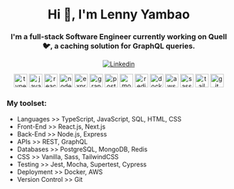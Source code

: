 <h1 align="center">Hi 👋, I'm Lenny Yambao </h1>

<h3 align="center">I'm a full-stack Software Engineer currently working on Quell 🐦, a caching solution for GraphQL queries.</h3>

<div style="margin-top: 16px;" />


<div align="center">

[![Linkedin](https://img.shields.io/badge/LinkedIn-0077B5?style=for-the-badge&logo=linkedin&logoColor=white)](https://www.linkedin.com/in/lenny-yambao/)

</div>

<p align="center">
    <img src="https://img.icons8.com/color/48/000000/typescript.png" alt="typescript" width="30" height="30"/> 
    <img src="https://img.icons8.com/color/48/000000/javascript.png" alt="javascript" width="30" height="30"/>
    <img src="https://img.icons8.com/plasticine/100/000000/react.png" alt="react" width="30" height="30"/>
    <img src="https://img.icons8.com/color/48/000000/nodejs.png" alt="nodejs" width="30" height="30"/> 
    <img src="https://img.icons8.com/color/48/000000/express-js.png" alt="express" width="30" height="30"/> 
    <img src="https://img.icons8.com/color/48/000000/graphql.png" alt="graphql" width="30" height="30"/> 
    <img src="https://img.icons8.com/color/48/000000/sql.png" alt="postgresql" width="30" height="30"/> 
    <img src="https://img.icons8.com/color/48/000000/mongodb.png" alt="mongodb" width="30" height="30"/>  
    <img src="https://img.icons8.com/color/48/000000/redis.png" alt="redis" width="30" height="30"/>  
    <img src="https://img.icons8.com/color/48/000000/docker.png" alt="docker" width="30" height="30"/>
    <img src="https://img.icons8.com/color/48/000000/amazon-web-services.png" alt="aws" width="30" height="30"/>
    <img src="https://img.icons8.com/color/48/000000/sass.png" alt="sass" width="30" height="30"/> 
    <img src="https://img.icons8.com/color/48/000000/tailwindcss.png" alt="tailwindcss" width="30" height="30"/> 
    <img src="https://img.icons8.com/color/48/000000/git.png" alt="git" width="30" height="30"/> 
</p>

### My toolset:

- Languages >> TypeScript, JavaScript, SQL, HTML, CSS
- Front-End >> React.js, Next.js
- Back-End >> Node.js, Express
- APIs >> REST, GraphQL
- Databases >> PostgreSQL, MongoDB, Redis
- CSS >> Vanilla, Sass, TailwindCSS
- Testing >> Jest, Mocha, Supertest, Cypress
- Deployment >> Docker, AWS
- Version Control >> Git

</div>
